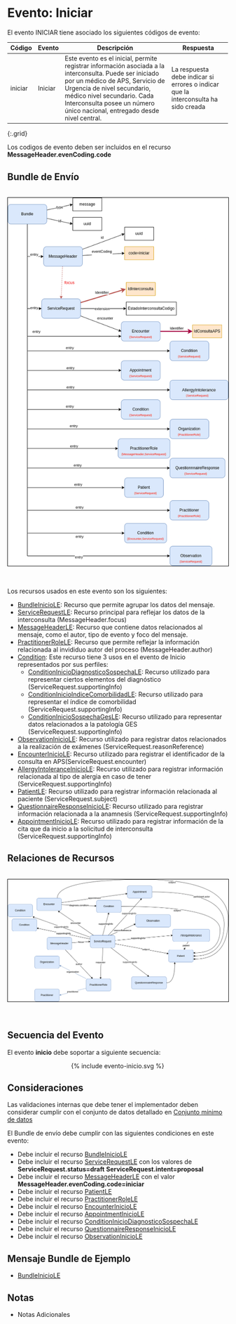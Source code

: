 # Evento: Iniciar

El evento INICIAR tiene asociado los siguientes códigos de evento: 


| Código | Evento| Descripción | Respuesta |
|--------|----|-----|---|
| iniciar | Iniciar | Este evento es el inicial, permite registrar información asociada a la interconsulta. Puede ser iniciado por un médico de APS, Servicio de Urgencia de nivel secundario, médico nivel secundario. Cada Interconsulta posee un número único nacional, entregado desde nivel central. | La respuesta debe indicar si errores o indicar que la interconsulta ha sido creada |
{:.grid}

Los codigos de evento deben ser incluidos en el recurso **MessageHeader.evenCoding.code**



## Bundle de Envío

<br>
<div align="center" >
  <img  style="border: 1px solid; color: black;" src="inicio-evento.png"> 
  <p></p>
</div>
<br>

Los recursos usados en este evento son los siguientes:

* [BundleInicioLE](StructureDefinition-BundleInicioLE.html): Recurso que permite agrupar los datos del mensaje.
* [ServiceRequestLE](StructureDefinition-ServiceRequestLE.html): Recurso principal para reflejar los datos de la interconsulta (MessageHeader.focus)
* [MessageHeaderLE](StructureDefinition-MessageHeaderLE.html): Recurso que contiene datos relacionados al mensaje, como el autor, tipo de evento y foco del mensaje.
* [PractitionerRoleLE](StructureDefinition-PractitionerRoleLE.html): Recurso que permite reflejar la información relacionada al invididuo autor del proceso (MessageHeader.author)
* [Condition](https://www.hl7.org/FHIR/condition.html): Este recurso tiene 3 usos en el evento de Inicio representados por sus perfiles:
  * [ConditionInicioDiagnosticoSospechaLE](StructureDefinition-ConditionInicioDiagnosticoSospechaLE.html): Recurso utilizado para representar ciertos elementos del diagnóstico (ServiceRequest.supportingInfo)
  * [ConditionInicioIndiceComorbilidadLE](StructureDefinition-ConditionInicioIndiceComorbilidadLE.html): Recurso utilizado para representar el índice de comorbilidad (ServiceRequest.supportingInfo)
  * [ConditionInicioSospechaGesLE](StructureDefinition-ConditionInicioSospechaGesLE.html): Recurso utilizado para representar datos relacionados a la patología GES (ServiceRequest.supportingInfo)
* [ObservationInicioLE](StructureDefinition-ObservationInicioLE.html): Recurso utilizado para registrar datos relacionados a la realización de exámenes (ServiceRequest.reasonReference)
* [EncounterInicioLE](StructureDefinition-EncounterInicioLE.html): Recurso utilizado para registrar el identificador de la consulta en APS(ServiceRequest.encounter)
* [AllergyIntoleranceInicioLE](StructureDefinition-AllergyIntoleranceInicioLE.html): Recurso utilizado para registrar información relacionada al tipo de alergia en caso de tener (ServiceRequest.supportingInfo)
* [PatientLE](StructureDefinition-PatientLE.html): Recurso utilizado para registrar información relacionada al paciente (ServiceRequest.subject)
* [QuestionnaireResponseInicioLE](StructureDefinition-QuestionnaireResponseInicioLE.html): Recurso utilizado para registrar información relacionada a la anamnesis (ServiceRequest.supportingInfo)
* [AppointmentInicioLE](StructureDefinition-AppointmentInicioLE.html): Recurso utilizado para registrar información de la cita que da inicio a la solicitud de interconsulta (ServiceRequest.supportingInfo)

## Relaciones de Recursos

<br>
<div align="center" >
  <img  style="border: 1px solid; color: black;" src="inicio-recursos.png"> 
  <p></p>
</div>
<br>

## Secuencia del Evento

El evento **inicio** debe soportar a siguiente secuencia:
<div align="center" >
{% include evento-inicio.svg %}
</div>


## Consideraciones

Las validaciones internas que debe tener el implementador deben considerar cumplir con el conjunto de datos detallado en [Conjunto mínimo de datos](https://docs.google.com/spreadsheets/d/1FfW2gQvTMJbNpr2mH2DFpsftkMEPr5CW2ed9MkryuH4/edit#gid=0&range=A2)

El Bundle de envío debe cumplir con las siguientes condiciones en este evento:

* Debe incluir el recurso [BundleInicioLE](StructureDefinition-BundleInicioLE.html)
* Debe incluir el recurso [ServiceRequestLE](StructureDefinition-ServiceRequestLE.html) con los valores de **ServiceRequest.status=draft** **ServiceRequest.intent=proposal** 
* Debe incluir el recurso [MessageHeaderLE](StructureDefinition-MessageHeaderLE.html) con el valor **MessageHeader.evenCoding.code=iniciar** 
* Debe incluir el recurso [PatientLE](StructureDefinition-PatientLE.html)
* Debe incluir el recurso [PractitionerRoleLE](StructureDefinition-PractitionerRoleLE.html)
* Debe incluir el recurso [EncounterInicioLE](StructureDefinition-EncounterInicioLE.html)
* Debe incluir el recurso [AppointmentInicioLE](StructureDefinition-AppointmentInicioLE.html)
* Debe incluir el recurso [ConditionInicioDiagnosticoSospechaLE](StructureDefinition-ConditionInicioDiagnosticoSospechaLE.html)
* Debe incluir el recurso [QuestionnaireResponseInicioLE](StructureDefinition-QuestionnaireResponseInicioLE.html)
* Debe incluir el recurso [ObservationInicioLE](StructureDefinition-ObservationInicioLE.html)


## Mensaje Bundle de Ejemplo

* [BundleInicioLE](Bundle-EjemploBundleInicio.html)

## Notas

* Notas Adicionales






